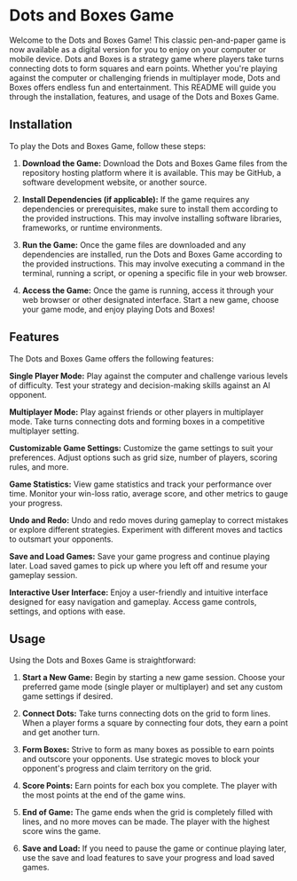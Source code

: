 # Dots and Boxes Game
Welcome to the Dots and Boxes Game! This classic pen-and-paper game is now available as a digital version for you to enjoy on your computer or mobile device. Dots and Boxes is a strategy game where players take turns connecting dots to form squares and earn points. Whether you're playing against the computer or challenging friends in multiplayer mode, Dots and Boxes offers endless fun and entertainment. This README will guide you through the installation, features, and usage of the Dots and Boxes Game.

## Installation
To play the Dots and Boxes Game, follow these steps:

1. **Download the Game:** Download the Dots and Boxes Game files from the repository hosting platform where it is available. This may be GitHub, a software development website, or another source.

2. **Install Dependencies (if applicable):** If the game requires any dependencies or prerequisites, make sure to install them according to the provided instructions. This may involve installing software libraries, frameworks, or runtime environments.

3. **Run the Game:** Once the game files are downloaded and any dependencies are installed, run the Dots and Boxes Game according to the provided instructions. This may involve executing a command in the terminal, running a script, or opening a specific file in your web browser.

4. **Access the Game:** Once the game is running, access it through your web browser or other designated interface. Start a new game, choose your game mode, and enjoy playing Dots and Boxes!

## Features
The Dots and Boxes Game offers the following features:

**Single Player Mode:** Play against the computer and challenge various levels of difficulty. Test your strategy and decision-making skills against an AI opponent.

**Multiplayer Mode:** Play against friends or other players in multiplayer mode. Take turns connecting dots and forming boxes in a competitive multiplayer setting.

**Customizable Game Settings:** Customize the game settings to suit your preferences. Adjust options such as grid size, number of players, scoring rules, and more.

**Game Statistics:** View game statistics and track your performance over time. Monitor your win-loss ratio, average score, and other metrics to gauge your progress.

**Undo and Redo:** Undo and redo moves during gameplay to correct mistakes or explore different strategies. Experiment with different moves and tactics to outsmart your opponents.

**Save and Load Games:** Save your game progress and continue playing later. Load saved games to pick up where you left off and resume your gameplay session.

**Interactive User Interface:** Enjoy a user-friendly and intuitive interface designed for easy navigation and gameplay. Access game controls, settings, and options with ease.

## Usage
Using the Dots and Boxes Game is straightforward:

1. **Start a New Game:** Begin by starting a new game session. Choose your preferred game mode (single player or multiplayer) and set any custom game settings if desired.

2. **Connect Dots:** Take turns connecting dots on the grid to form lines. When a player forms a square by connecting four dots, they earn a point and get another turn.

3. **Form Boxes:** Strive to form as many boxes as possible to earn points and outscore your opponents. Use strategic moves to block your opponent's progress and claim territory on the grid.

4. **Score Points:** Earn points for each box you complete. The player with the most points at the end of the game wins.

5. **End of Game:** The game ends when the grid is completely filled with lines, and no more moves can be made. The player with the highest score wins the game.

6. **Save and Load:** If you need to pause the game or continue playing later, use the save and load features to save your progress and load saved games.
